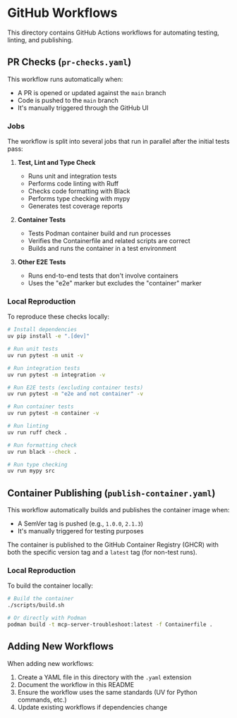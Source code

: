 # GitHub Workflows

This directory contains GitHub Actions workflows for automating testing, linting, and publishing.

## PR Checks (`pr-checks.yaml`)

This workflow runs automatically when:
- A PR is opened or updated against the `main` branch
- Code is pushed to the `main` branch
- It's manually triggered through the GitHub UI

### Jobs

The workflow is split into several jobs that run in parallel after the initial tests pass:

1. **Test, Lint and Type Check**
   - Runs unit and integration tests
   - Performs code linting with Ruff
   - Checks code formatting with Black
   - Performs type checking with mypy
   - Generates test coverage reports

2. **Container Tests**
   - Tests Podman container build and run processes
   - Verifies the Containerfile and related scripts are correct
   - Builds and runs the container in a test environment

3. **Other E2E Tests**
   - Runs end-to-end tests that don't involve containers
   - Uses the "e2e" marker but excludes the "container" marker

### Local Reproduction

To reproduce these checks locally:

```bash
# Install dependencies
uv pip install -e ".[dev]"

# Run unit tests
uv run pytest -m unit -v

# Run integration tests
uv run pytest -m integration -v

# Run E2E tests (excluding container tests)
uv run pytest -m "e2e and not container" -v

# Run container tests
uv run pytest -m container -v

# Run linting
uv run ruff check .

# Run formatting check
uv run black --check .

# Run type checking
uv run mypy src
```

## Container Publishing (`publish-container.yaml`)

This workflow automatically builds and publishes the container image when:
- A SemVer tag is pushed (e.g., `1.0.0`, `2.1.3`)
- It's manually triggered for testing purposes

The container is published to the GitHub Container Registry (GHCR) with both the specific version tag and a `latest` tag (for non-test runs).

### Local Reproduction

To build the container locally:

```bash
# Build the container
./scripts/build.sh

# Or directly with Podman
podman build -t mcp-server-troubleshoot:latest -f Containerfile .
```

## Adding New Workflows

When adding new workflows:
1. Create a YAML file in this directory with the `.yaml` extension
2. Document the workflow in this README
3. Ensure the workflow uses the same standards (UV for Python commands, etc.)
4. Update existing workflows if dependencies change